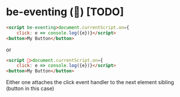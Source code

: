 # be-eventing (🏇) [TODO]

```html
<script be-eventing>document.currentScript.on={
    click: e => console.log({e})}</script>
<button>My Button</button>
```

or

```html
<script 🏇>document.currentScript.on={
    click: e => console.log({e})}</script>
<button>My Button</button>
```

Either one attaches the click event handler to the next element sibling (button in this case)